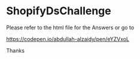 # ShopifyDsChallenge

Please refer to the html file for the Answers
or go to

https://codepen.io/abdullah-alzaidy/pen/eYZVxoL

Thanks






